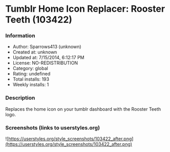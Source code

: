 # Tumblr Home Icon Replacer: Rooster Teeth (103422)

### Information
- Author: Sparrows413 (unknown)
- Created at: unknown
- Updated at: 7/15/2014, 6:12:17 PM
- License: NO-REDISTRIBUTION
- Category: global
- Rating: undefined
- Total installs: 193
- Weekly installs: 1


### Description
Replaces the home icon on your tumblr dashboard with the Rooster Teeth logo.


### Screenshots (links to userstyles.org)
![https://userstyles.org/style_screenshots/103422_after.png](https://userstyles.org/style_screenshots/103422_after.png)



